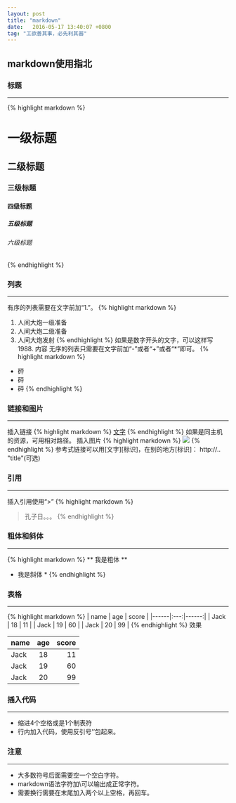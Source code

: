 ```yaml
---
layout: post
title: "markdown"
date:   2016-05-17 13:40:07 +0800
tag: "工欲善其事，必先利其器"
---
```

## markdown使用指北

### 标题
***
{% highlight markdown %}
# 一级标题
## 二级标题
### 三级标题
#### 四级标题
##### 五级标题
###### 六级标题
{% endhighlight %}

### 列表
***
有序的列表需要在文字前加“1.”。
{% highlight markdown %}
1. 人间大炮一级准备
2. 人间大炮二级准备
3. 人间大炮发射
{% endhighlight %}
如果是数字开头的文字，可以这样写1988\. 内容
无序的列表只需要在文字前加“-”或者“+”或者“*”即可。
{% highlight markdown %}
- 砰
- 砰
- 砰
{% endhighlight %}

### 链接和图片
***
插入链接
{% highlight markdown %}
[文字](地址)
{% endhighlight %}
如果是同主机的资源，可用相对路径。
插入图片
{% highlight markdown %}
![](地址)
{% endhighlight %}
参考式链接可以用[文字][标识]，在别的地方[标识]： http://.. "title"(可选)

### 引用
***
插入引用使用“>”
{% highlight markdown %}
> 孔子日。。。
{% endhighlight %}

### 粗体和斜体
***
{% highlight markdown %}
** 我是粗体 **
* 我是斜体 *
{% endhighlight %}

### 表格
***
{% highlight markdown %}
| name | age | score |
|------|:---:|------:|
| Jack | 18  |   11  |
| Jack | 19  |   60  |
| Jack | 20  |   99  |
{% endhighlight %}
效果

| name | age | score |
|------|:---:|------:|
| Jack | 18  |   11  |
| Jack | 19  |   60  |
| Jack | 20  |   99  |

### 插入代码
***
- 缩进4个空格或是1个制表符
- 行内加入代码，使用反引号’’包起来。

### 注意
***

* 大多数符号后面需要空一个空白字符。
* markdown语法字符加\可以输出成正常字符。
* 需要换行需要在末尾加入两个以上空格，再回车。


